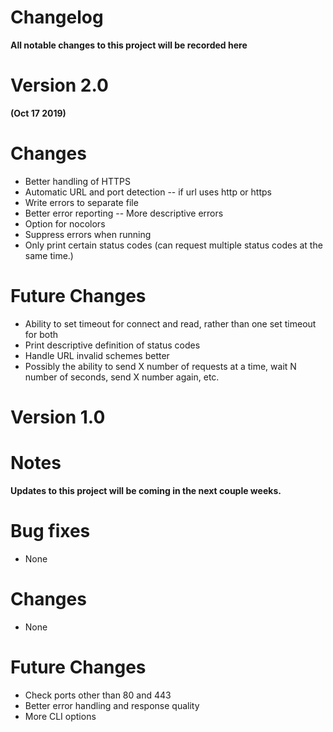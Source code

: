 # Changelog
**All notable changes to this project will be recorded here**

# Version 2.0
**(Oct 17 2019)**

# Changes
* Better handling of HTTPS
* Automatic URL and port detection -- if url uses http or https
* Write errors to separate file
* Better error reporting -- More descriptive errors
* Option for nocolors
* Suppress errors when running
* Only print certain status codes (can request multiple status codes at the same time.)

# Future Changes
* Ability to set timeout for connect and read, rather than one set timeout for both
* Print descriptive definition of status codes
* Handle URL invalid schemes better
* Possibly the ability to send X number of requests at a time, wait N number of seconds, send X number again, etc.

# Version 1.0

# Notes
**Updates to this project will be coming in the next couple weeks.** 

# Bug fixes
* None

# Changes
* None

# Future Changes
* Check ports other than 80 and 443
* Better error handling and response quality
* More CLI options 
